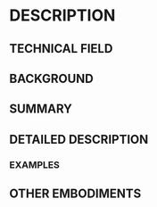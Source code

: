 # DESCRIPTION

## TECHNICAL FIELD

## BACKGROUND

## SUMMARY

## DETAILED DESCRIPTION

### EXAMPLES

## OTHER EMBODIMENTS

